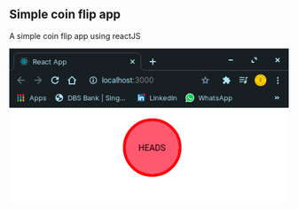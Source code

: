## Simple coin flip app

A simple coin flip app using reactJS


![Coin Flip image](https://github.com/Ari-Tech/coin-flip-react/blob/master/src/assets/coinFlip.png)
